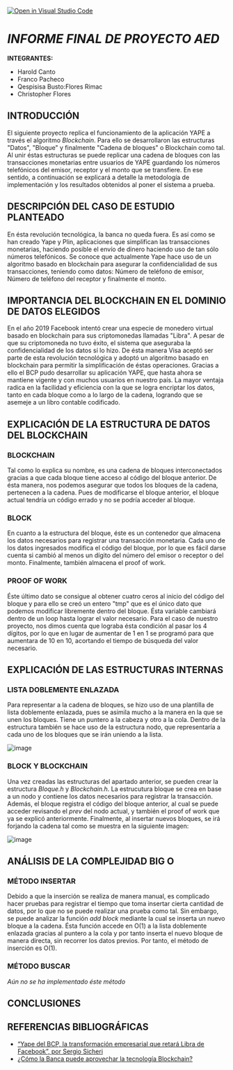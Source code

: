 [![Open in Visual Studio Code](https://classroom.github.com/assets/open-in-vscode-c66648af7eb3fe8bc4f294546bfd86ef473780cde1dea487d3c4ff354943c9ae.svg)](https://classroom.github.com/online_ide?assignment_repo_id=8699321&assignment_repo_type=AssignmentRepo)

# *INFORME FINAL DE PROYECTO AED*

**INTEGRANTES:**
* Harold Canto
* Franco Pacheco
* Qespisisa Busto:Flores Rimac
* Christopher Flores

## INTRODUCCIÓN
El siguiente proyecto replica el funcionamiento de la aplicación YAPE a través el algoritmo *Blockchain*. Para ello se desarrollaron las estructuras "Datos", "Bloque" y finalmente "Cadena de bloques" o Blockchain como tal. Al unir éstas estructuras se puede replicar una cadena de bloques con las transacciones monetarias entre usuarios de YAPE guardando los números telefónicos del emisor, receptor y el monto que se transfiere. En ese sentido, a continuación se explicará a detalle la metodología de implementación y los resultados obtenidos al poner el sistema a prueba.

## DESCRIPCIÓN DEL CASO DE ESTUDIO PLANTEADO
En ésta revolución tecnológica, la banca no queda fuera. Es así como se han creado Yape y Plin, aplicaciones que simplifican las transacciones monetarias, haciendo posible el envío de dinero haciendo uso de tan sólo números telefónicos. Se conoce que actualmente Yape hace uso de un algoritmo basado en blockchain para asegurar la confidencialidad de sus transacciones, teniendo como datos: Número de teléfono de emisor, Número de teléfono del receptor y finalmente el monto.

## IMPORTANCIA DEL BLOCKCHAIN EN EL DOMINIO DE DATOS ELEGIDOS
En el año 2019 Facebook intentó crear una especie de monedero virtual basado en blockchain para sus criptomonedas llamadas "Libra". A pesar de que su criptomoneda no tuvo éxito, el sistema que aseguraba la confidencialidad de los datos sí lo hizo. De ésta manera Visa aceptó ser parte de esta revolución tecnológica y adoptó un algoritmo basado en blockchain para permitir la simplificación de éstas operaciones. Gracias a ello el BCP pudo desarrollar su aplicación YAPE, que hasta ahora se mantiene vigente y con muchos usuarios en nuestro país.
La mayor ventaja radica en la facilidad y eficiencia con la que se logra encriptar los datos, tanto en cada bloque como a lo largo de la cadena, logrando que se asemeje a un libro contable codificado. 

## EXPLICACIÓN DE LA ESTRUCTURA DE DATOS DEL BLOCKCHAIN

### BLOCKCHAIN
Tal como lo explica su nombre, es una cadena de bloques interconectados gracias a que cada bloque tiene acceso al código del bloque anterior. De ésta manera, nos podemos asegurar que todos los bloques de la cadena, pertenecen a la cadena. Pues de modificarse el bloque anterior, el bloque actual tendría un código errado y no se podría acceder al bloque.

### BLOCK
En cuanto a la estructura del bloque, éste es un contenedor que almacena los datos necesarios para registrar una transacción monetaria. Cada uno de los datos ingresados modifica el código del bloque, por lo que es fácil darse cuenta si cambió al menos un dígito del número del emisor o receptor o del monto. Finalmente, también almacena el proof of work. 

### PROOF OF WORK
Éste último dato se consigue al obtener cuatro ceros al inicio del código del bloque y para ello se creó un entero "tmp" que es el único dato que podemos modificar libremente dentro del bloque. Ésta variable cambiará dentro de un loop hasta lograr el valor necesario. Para el caso de nuestro proyecto, nos dimos cuenta que lograba ésta condición al pasar los 4 dígitos, por lo que en lugar de aumentar de 1 en 1 se programó para que aumentara de 10 en 10, acortando el tiempo de búsqueda del valor necesario.

## EXPLICACIÓN DE LAS ESTRUCTURAS INTERNAS

### LISTA DOBLEMENTE ENLAZADA
Para representar a la cadena de bloques, se hizo uso de una plantilla de lista doblemente enlazada, pues se asimila mucho a la manera en la que se unen los bloques. Tiene un puntero a la cabeza y otro a la cola. Dentro de la estructura también se hace uso de la estructura nodo, que representaría a cada uno de los bloques que se irán uniendo a la lista.

![image](https://user-images.githubusercontent.com/40670048/196302472-4394cef1-0c67-4635-972c-98b97b1322c8.png)

### BLOCK Y BLOCKCHAIN
Una vez creadas las estructuras del apartado anterior, se pueden crear la estructura *Bloque.h* y *Blockchain.h*. La estrucutura bloque se crea en base a un nodo y contiene los datos necesarios para registrar la transacción. Además, el bloque registra el código del bloque anterior, al cual se puede acceder revisando el *prev* del nodo actual, y también el proof of work que ya se explicó anteriormente. Finalmente, al insertar nuevos bloques, se irá forjando la cadena tal como se muestra en la siguiente imagen:

![image](https://user-images.githubusercontent.com/40670048/196302842-6f1d1241-9164-4322-b071-beee7e1eb522.png)



## ANÁLISIS DE LA COMPLEJIDAD BIG O

### MÉTODO INSERTAR
Debido a que la inserción se realiza de manera manual, es complicado hacer pruebas para registrar el tiempo que toma insertar cierta cantidad de datos, por lo que no se puede realizar una prueba como tal. Sin embargo, se puede analizar la función *add block* mediante la cual se inserta un nuevo bloque a la cadena. Ésta función accede en O(1) a la lista doblemente enlazada gracias al puntero a la cola y por tanto inserta el nuevo bloque de manera directa, sin recorrer los datos previos. Por tanto, el método de inserción es O(1).

### MÉTODO BUSCAR
*Aún no se ha implementado éste método*

## CONCLUSIONES

## REFERENCIAS BIBLIOGRÁFICAS
* [“Yape del BCP, la transformación empresarial que retará Libra de Facebook”, por Sergio Sicheri](https://elcomercio.pe/tecnologia/bcp-app-yape-transformacion-empresarial-retara-libra-facebook-sergio-sicheri-nnda-noticia-650359-noticia/?ref=ecr)
* [¿Cómo la Banca puede aprovechar la tecnología Blockchain?](https://www.fisagrp.com/blogs/la-banca-aprovecha-la-tecnologia-blockchain.html)
